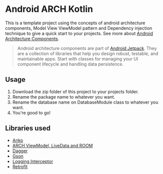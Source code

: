 # Android ARCH Kotlin

This is a template project using the concepts of android architecture components, Model View ViewModel pattern and Dependency injection technique to give a quick start to your projects. See more about [Android Architecture Components](https://developer.android.com/topic/libraries/architecture/).

>Android architecture components are part of [Android Jetpack](https://developer.android.com/jetpack/). They are a collection of libraries that help you design robust, testable, and maintainable apps. Start with classes for managing your UI component lifecycle and handling data persistence.

## Usage
1. Download the zip folder of this project to your projects folder.
2. Rename the package name to whatever you want.
3. Rename the database name on DatabaseModule class to whatever you want.
4. You're good to go!

## Libraries used
* [Anko](https://github.com/Kotlin/anko)
* [ARCH ViewModel, LiveData and ROOM](https://developer.android.com/topic/libraries/architecture/adding-components)
* [Dagger](https://github.com/google/dagger)
* [Gson](https://github.com/google/gson)
* [Logging Interceptor](https://github.com/square/okhttp/tree/master/okhttp-logging-interceptor)
* [Retrofit](https://github.com/square/retrofit)